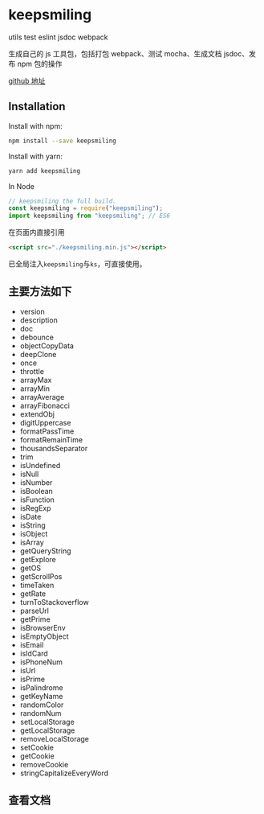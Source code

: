 # keepsmiling

utils test eslint jsdoc webpack

生成自己的 js 工具包，包括打包 webpack、测试 mocha、生成文档 jsdoc、发布 npm 包的操作

[github 地址](https://github.com/moonbreezee/keepsmiling.git)

## Installation

Install with npm:

```bash
npm install --save keepsmiling
```

Install with yarn:

```bash
yarn add keepsmiling
```

In Node

```js
// keepsmiling the full build.
const keepsmiling = require("keepsmiling");
import keepsmiling from "keepsmiling"; // ES6
```

在页面内直接引用

```html
<script src="./keepsmiling.min.js"></script>
```

已全局注入`keepsmiling`与`ks`，可直接使用。

## 主要方法如下

- version
- description
- doc
- debounce
- objectCopyData
- deepClone
- once
- throttle
- arrayMax
- arrayMin
- arrayAverage
- arrayFibonacci
- extendObj
- digitUppercase
- formatPassTime
- formatRemainTime
- thousandsSeparator
- trim
- isUndefined
- isNull
- isNumber
- isBoolean
- isFunction
- isRegExp
- isDate
- isString
- isObject
- isArray
- getQueryString
- getExplore
- getOS
- getScrollPos
- timeTaken
- getRate
- turnToStackoverflow
- parseUrl
- getPrime
- isBrowserEnv
- isEmptyObject
- isEmail
- isIdCard
- isPhoneNum
- isUrl
- isPrime
- isPalindrome
- getKeyName
- randomColor
- randomNum
- setLocalStorage
- getLocalStorage
- removeLocalStorage
- setCookie
- getCookie
- removeCookie
- stringCapitalizeEveryWord

## 查看文档
